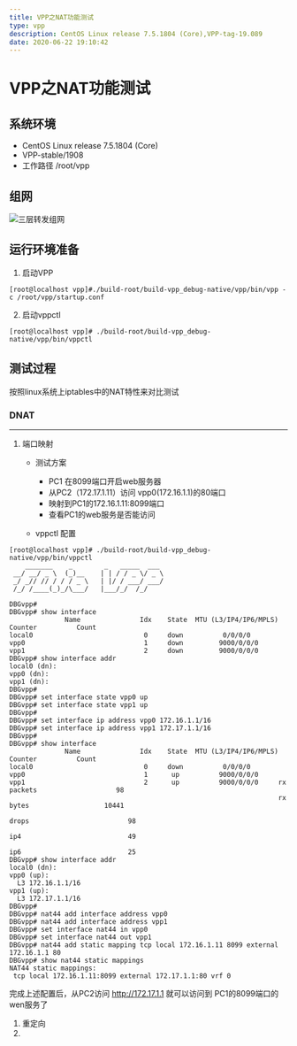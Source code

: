 ```yaml
---
title: VPP之NAT功能测试
type: vpp
description: CentOS Linux release 7.5.1804 (Core),VPP-tag-19.089
date: 2020-06-22 19:10:42
---
```


# VPP之NAT功能测试

## 系统环境

* CentOS Linux release 7.5.1804 (Core)
* VPP-stable/1908
* 工作路径 /root/vpp

## 组网

![三层转发组网](/images/l3_forward.png)

## 运行环境准备

1. 启动VPP

```
[root@localhost vpp]#./build-root/build-vpp_debug-native/vpp/bin/vpp -c /root/vpp/startup.conf
```

2. 启动vppctl

```
[root@localhost vpp]# ./build-root/build-vpp_debug-native/vpp/bin/vppctl
```

## 测试过程

按照linux系统上iptables中的NAT特性来对比测试


### DNAT
---

1. 端口映射
   * 测试方案
     * PC1 在8099端口开启web服务器
     * 从PC2（172.17.1.11）访问 vpp0(172.16.1.1)的80端口
     * 映射到PC1的172.16.1.11:8099端口
     * 查看PC1的web服务是否能访问

   * vppctl 配置

```
[root@localhost vpp]# ./build-root/build-vpp_debug-native/vpp/bin/vppctl
    _______    _        _   _____  ___ 
 __/ __/ _ \  (_)__    | | / / _ \/ _ \
 _/ _// // / / / _ \   | |/ / ___/ ___/
 /_/ /____(_)_/\___/   |___/_/  /_/    

DBGvpp# 
DBGvpp# show interface 
              Name               Idx    State  MTU (L3/IP4/IP6/MPLS)     Counter          Count     
local0                            0     down          0/0/0/0       
vpp0                              1     down         9000/0/0/0     
vpp1                              2     down         9000/0/0/0     
DBGvpp# show interface addr
local0 (dn):
vpp0 (dn):
vpp1 (dn):
DBGvpp# 
DBGvpp# set interface state vpp0 up
DBGvpp# set interface state vpp1 up
DBGvpp# 
DBGvpp# set interface ip address vpp0 172.16.1.1/16 
DBGvpp# set interface ip address vpp1 172.17.1.1/16
DBGvpp# 
DBGvpp# show interface 
              Name               Idx    State  MTU (L3/IP4/IP6/MPLS)     Counter          Count     
local0                            0     down          0/0/0/0       
vpp0                              1      up          9000/0/0/0     
vpp1                              2      up          9000/0/0/0     rx packets                    98
                                                                    rx bytes                   10441
                                                                    drops                         98
                                                                    ip4                           49
                                                                    ip6                           25
DBGvpp# show interface addr
local0 (dn):
vpp0 (up):
  L3 172.16.1.1/16
vpp1 (up):
  L3 172.17.1.1/16
DBGvpp# 
DBGvpp# nat44 add interface address vpp0
DBGvpp# nat44 add interface address vpp1
DBGvpp# set interface nat44 in vpp0
DBGvpp# set interface nat44 out vpp1
DBGvpp# nat44 add static mapping tcp local 172.16.1.11 8099 external  172.16.1.1 80
DBGvpp# show nat44 static mappings                                                 
NAT44 static mappings:
 tcp local 172.16.1.11:8099 external 172.17.1.1:80 vrf 0 
```

  完成上述配置后，从PC2访问 http://172.17.1.1  就可以访问到 PC1的8099端口的wen服务了

1. 重定向
2. 

